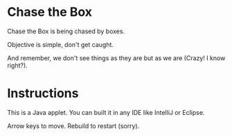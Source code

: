 Chase the Box
===========
Chase the Box is being chased by boxes.

Objective is simple, don't get caught.

And remember, we don't see things as they are but as we are (Crazy! I know right?).

Instructions
===========
This is a Java applet. You can built it in any IDE like IntelliJ or Eclipse.

Arrow keys to move. Rebuild to restart (sorry).
